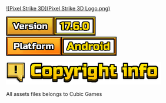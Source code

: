 [![Pixel Strike 3D](Pixel Strike 3D Logo.png)](#)

[![Version: 17.6.0](info_version.png)](#)
[![Platform: Android](info_platform.png)](#)


[![Copyright info](title_copyright.png)](#)

All assets files belongs to Cubic Games
